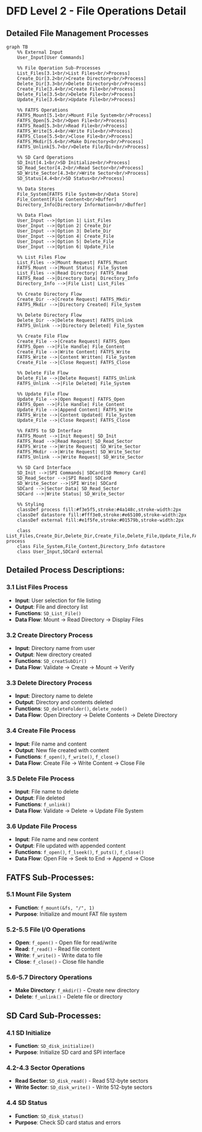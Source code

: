 # DFD Level 2 - File Operations Detail

## Detailed File Management Processes

```mermaid
graph TB
    %% External Input
    User_Input[User Commands]

    %% File Operation Sub-Processes
    List_Files[3.1<br/>List Files<br/>Process]
    Create_Dir[3.2<br/>Create Directory<br/>Process]
    Delete_Dir[3.3<br/>Delete Directory<br/>Process]
    Create_File[3.4<br/>Create File<br/>Process]
    Delete_File[3.5<br/>Delete File<br/>Process]
    Update_File[3.6<br/>Update File<br/>Process]

    %% FATFS Operations
    FATFS_Mount[5.1<br/>Mount File System<br/>Process]
    FATFS_Open[5.2<br/>Open File<br/>Process]
    FATFS_Read[5.3<br/>Read File<br/>Process]
    FATFS_Write[5.4<br/>Write File<br/>Process]
    FATFS_Close[5.5<br/>Close File<br/>Process]
    FATFS_Mkdir[5.6<br/>Make Directory<br/>Process]
    FATFS_Unlink[5.7<br/>Delete File/Dir<br/>Process]

    %% SD Card Operations
    SD_Init[4.1<br/>SD Initialize<br/>Process]
    SD_Read_Sector[4.2<br/>Read Sector<br/>Process]
    SD_Write_Sector[4.3<br/>Write Sector<br/>Process]
    SD_Status[4.4<br/>SD Status<br/>Process]

    %% Data Stores
    File_System[FATFS File System<br/>Data Store]
    File_Content[File Content<br/>Buffer]
    Directory_Info[Directory Information<br/>Buffer]

    %% Data Flows
    User_Input -->|Option 1| List_Files
    User_Input -->|Option 2| Create_Dir
    User_Input -->|Option 3| Delete_Dir
    User_Input -->|Option 4| Create_File
    User_Input -->|Option 5| Delete_File
    User_Input -->|Option 6| Update_File

    %% List Files Flow
    List_Files -->|Mount Request| FATFS_Mount
    FATFS_Mount -->|Mount Status| File_System
    List_Files -->|Read Directory| FATFS_Read
    FATFS_Read -->|Directory Data| Directory_Info
    Directory_Info -->|File List| List_Files

    %% Create Directory Flow
    Create_Dir -->|Create Request| FATFS_Mkdir
    FATFS_Mkdir -->|Directory Created| File_System

    %% Delete Directory Flow
    Delete_Dir -->|Delete Request| FATFS_Unlink
    FATFS_Unlink -->|Directory Deleted| File_System

    %% Create File Flow
    Create_File -->|Create Request| FATFS_Open
    FATFS_Open -->|File Handle| File_Content
    Create_File -->|Write Content| FATFS_Write
    FATFS_Write -->|Content Written| File_System
    Create_File -->|Close Request| FATFS_Close

    %% Delete File Flow
    Delete_File -->|Delete Request| FATFS_Unlink
    FATFS_Unlink -->|File Deleted| File_System

    %% Update File Flow
    Update_File -->|Open Request| FATFS_Open
    FATFS_Open -->|File Handle| File_Content
    Update_File -->|Append Content| FATFS_Write
    FATFS_Write -->|Content Updated| File_System
    Update_File -->|Close Request| FATFS_Close

    %% FATFS to SD Interface
    FATFS_Mount -->|Init Request| SD_Init
    FATFS_Read -->|Read Request| SD_Read_Sector
    FATFS_Write -->|Write Request| SD_Write_Sector
    FATFS_Mkdir -->|Write Request| SD_Write_Sector
    FATFS_Unlink -->|Write Request| SD_Write_Sector

    %% SD Card Interface
    SD_Init -->|SPI Commands| SDCard[SD Memory Card]
    SD_Read_Sector -->|SPI Read| SDCard
    SD_Write_Sector -->|SPI Write| SDCard
    SDCard -->|Sector Data| SD_Read_Sector
    SDCard -->|Write Status| SD_Write_Sector

    %% Styling
    classDef process fill:#f3e5f5,stroke:#4a148c,stroke-width:2px
    classDef datastore fill:#fff3e0,stroke:#e65100,stroke-width:2px
    classDef external fill:#e1f5fe,stroke:#01579b,stroke-width:2px

    class List_Files,Create_Dir,Delete_Dir,Create_File,Delete_File,Update_File,FATFS_Mount,FATFS_Open,FATFS_Read,FATFS_Write,FATFS_Close,FATFS_Mkdir,FATFS_Unlink,SD_Init,SD_Read_Sector,SD_Write_Sector,SD_Status process
    class File_System,File_Content,Directory_Info datastore
    class User_Input,SDCard external
```

## Detailed Process Descriptions:

### 3.1 List Files Process

- **Input**: User selection for file listing
- **Output**: File and directory list
- **Functions**: `SD_List_File()`
- **Data Flow**: Mount → Read Directory → Display Files

### 3.2 Create Directory Process

- **Input**: Directory name from user
- **Output**: New directory created
- **Functions**: `SD_creatSubDir()`
- **Data Flow**: Validate → Create → Mount → Verify

### 3.3 Delete Directory Process

- **Input**: Directory name to delete
- **Output**: Directory and contents deleted
- **Functions**: `SD_deleteFolder()`, `delete_node()`
- **Data Flow**: Open Directory → Delete Contents → Delete Directory

### 3.4 Create File Process

- **Input**: File name and content
- **Output**: New file created with content
- **Functions**: `f_open()`, `f_write()`, `f_close()`
- **Data Flow**: Create File → Write Content → Close File

### 3.5 Delete File Process

- **Input**: File name to delete
- **Output**: File deleted
- **Functions**: `f_unlink()`
- **Data Flow**: Validate → Delete → Update File System

### 3.6 Update File Process

- **Input**: File name and new content
- **Output**: File updated with appended content
- **Functions**: `f_open()`, `f_lseek()`, `f_puts()`, `f_close()`
- **Data Flow**: Open File → Seek to End → Append → Close

## FATFS Sub-Processes:

### 5.1 Mount File System

- **Function**: `f_mount(&fs, "/", 1)`
- **Purpose**: Initialize and mount FAT file system

### 5.2-5.5 File I/O Operations

- **Open**: `f_open()` - Open file for read/write
- **Read**: `f_read()` - Read file content
- **Write**: `f_write()` - Write data to file
- **Close**: `f_close()` - Close file handle

### 5.6-5.7 Directory Operations

- **Make Directory**: `f_mkdir()` - Create new directory
- **Delete**: `f_unlink()` - Delete file or directory

## SD Card Sub-Processes:

### 4.1 SD Initialize

- **Function**: `SD_disk_initialize()`
- **Purpose**: Initialize SD card and SPI interface

### 4.2-4.3 Sector Operations

- **Read Sector**: `SD_disk_read()` - Read 512-byte sectors
- **Write Sector**: `SD_disk_write()` - Write 512-byte sectors

### 4.4 SD Status

- **Function**: `SD_disk_status()`
- **Purpose**: Check SD card status and errors
